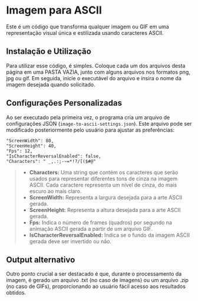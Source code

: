 # Imagem para ASCII
Este é um código que transforma qualquer imagem ou GIF em uma representação visual única e estilizada usando caracteres ASCII.

## Instalação e Utilização
Para utilizar esse código, é simples. Coloque cada um dos arquivos desta página em uma PASTA VAZIA, junto com alguns arquivos nos formatos png, jpg ou gif. Em seguida, inicie o executável do arquivo e insira o nome da imagem desejada quando solicitado.

## Configurações Personalizadas
Ao ser executado pela primeira vez, o programa cria um arquivo de configurações JSON (`image-to-ascii-settings.json`). Este arquivo pode ser modificado posteriormente pelo usuário para ajustar as preferências:

```
"ScreenWidth": 80,
"ScreenHeight": 40,
"Fps": 12,
"IsCharacterReversalEnabled": false,
"Characters": " _,.:;-~=*!?/[($#@"
```
> - **Characters:** Uma string que contém os caracteres que serão usados para representar diferentes tons de cinza na imagem ASCII. Cada caractere representa um nível de cinza, do mais escuro ao mais claro. <br />
> - **ScreenWidth:** Representa a largura desejada para a arte ASCII gerada. <br />
> - **ScreenHeight:** Representa a altura desejada para a arte ASCII gerada. <br />
> - **Fps:** Indica o número de frames (quadros) por segundo na animação ASCII gerada a partir de um arquivo GIF. <br />
> - **IsCharacterReversalEnabled:** Indica se o fundo da imagem ASCII gerada deve ser invertido ou não. <br />

## Output alternativo
Outro ponto crucial a ser destacado é que, durante o processamento da imagem, é gerado um arquivo .txt (no caso de imagens) ou um arquivo .zip (no caso de GIFs), proporcionando ao usuário fácil acesso aos resultados obtidos.
